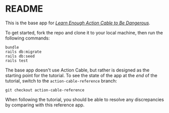 # README

This is the base app for [*Learn Enough Action Cable to Be Dangerous*](https://www.learnenough.com/action-cable-tutorial).

To get started, fork the repo and clone it to your local machine, then run the following commands:

```
bundle
rails db:migrate
rails db:seed
rails test
```

The base app doesn't use Action Cable, but rather is designed as the starting point for the tutorial. To see the state of the app at the *end* of the tutorial, switch to the `action-cable-reference` branch:

```
git checkout action-cable-reference
```

When following the tutorial, you should be able to resolve any discrepancies by comparing with this reference app.
